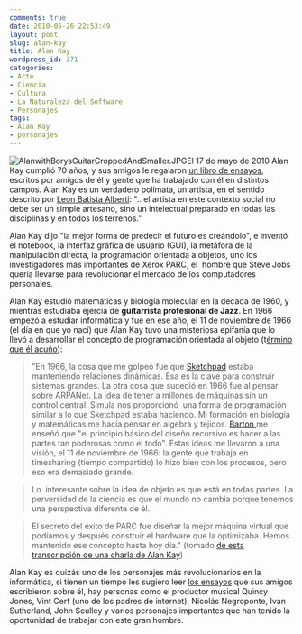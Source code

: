 ```yaml
---
comments: true
date: 2010-05-26 22:53:49
layout: post
slug: alan-kay
title: Alan Kay
wordpress_id: 371
categories:
- Arte
- Ciencia
- Cultura
- La Naturaleza del Software
- Personajes
tags:
- Alan Kay
- personajes
---
```


![AlanwithBorysGuitarCroppedAndSmaller.JPG](http://www.lnds.net/blog/images/AlanwithBorysGuitarCroppedAndSmaller.JPG)El 17 de mayo de 2010 Alan Kay cumplió 70 años, y sus amigos le regalaron [un libro de ensayos](http://vpri.org/pov/), escritos por amigos de él y gente que ha trabajado con él en distintos campos. Alan Kay es un verdadero polímata, un artista, en el sentido descrito por [Leon Batista Alberti](http://es.wikipedia.org/wiki/Leon_Battista_Alberti): ".. el artista en este contexto social no debe ser un simple artesano, sino un intelectual preparado en todas las disciplinas y en todos los terrenos."





Alan Kay dijo "la mejor forma de predecir el futuro es creándolo", e inventó el notebook, la interfaz gráfica de usuario (GUI), la metáfora de la manipulación directa, la programación orientada a objetos, uno los investigadores más importantes de Xerox PARC, el  hombre que Steve Jobs quería llevarse para revolucionar el mercado de los computadores personales.




Alan Kay estudió matemáticas y biología molecular en la decada de 1960, y mientras estudiaba ejercía de **guitarrista profesional de Jazz**. En 1966 empezó a estudiar informática y fue en ese año, el 11 de noviembre de 1966 (el día en que yo nací) que Alan Kay tuvo una misteriosa epifanía que lo llevó a desarrollar el concepto de programación orientada al objeto (t[érmino que él acuño](http://userpage.fu-berlin.de/~ram/pub/pub_jf47ht81Ht/doc_kay_oop_en)):







> "En 1966, la cosa que me golpeó fue que [Sketchpad](http://en.wikipedia.org/wiki/Sketchpad) estaba manteniendo relaciones dinámicas. Esa es la clave para construir sistemas grandes. La otra cosa que sucedió en 1966 fue al pensar sobre ARPANet. La idea de tener a millones de máquinas sin un control central. Simula nos proporcionó  una forma de programación similar a lo que Sketchpad estaba haciendo. Mi formación en biología y matemáticas me hacía pensar en algebra y tejidos. [Barton ](http://en.wikipedia.org/wiki/Robert_S._Barton) me enseñó que "el principio básico del diseño recursivo es hacer a las partes tan poderosas como el todo". Estas ideas me llevaron a una visión, el 11 de noviembre de 1966: la gente que trabaja en timesharing (tiempo compartido) lo hizo bien con los procesos, pero eso era demasiado grande.




> 


> Lo  interesante sobre la idea de objeto es que está en todas partes. La perversidad de la ciencia es que el mundo no cambia porque tenemos una perspectiva diferente de él.




> 


> El secreto del éxito de PARC fue diseñar la mejor máquina virtual que podíamos y después construir el hardware que la optimizaba. Hemos mantenido ese concepto hasta hoy día." (tomado [de esta transcripción de una charla de Alan Kay](http://www.windley.com/archives/2006/02/alan_kay_is_com.shtml))




> 
Alan Kay es quizás uno de los personajes más revolucionarios en la informática, si tienen un tiempo les sugiero leer [los ensayos](http://piumarta.com/pov/points-of-view.pdf) que sus amigos escribieron sobre él, hay personas como el productor musical Quincy Jones, Vint Cerf (uno de los padres de internet), Nicolás Negroponte, Ivan Sutherland, John Sculley y varios personajes importantes que han tenido la oportunidad de trabajar con este gran hombre.


> 


> 




